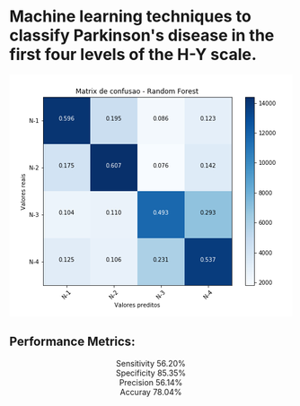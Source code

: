 # Machine learning techniques to classify Parkinson's disease in the first four levels of the H-Y scale.

<p align="center"><img src="CF_figs/cm_RF_logo.png" /></p>


## Performance Metrics:</br>
<p align="center">
Sensitivity 56.20% </br>
Specificity 85.35% </br>
Precision 56.14% </br>
Accuray 78.04% </br>
</p>
